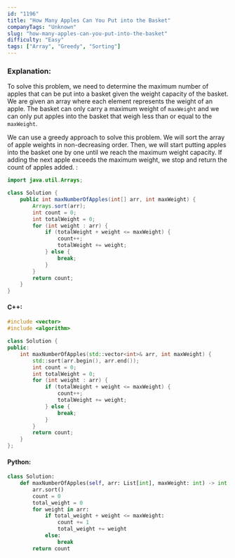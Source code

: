 ```yaml
---
id: "1196"
title: "How Many Apples Can You Put into the Basket"
companyTags: "Unknown"
slug: "how-many-apples-can-you-put-into-the-basket"
difficulty: "Easy"
tags: ["Array", "Greedy", "Sorting"]
---
```


### Explanation:
To solve this problem, we need to determine the maximum number of apples that can be put into a basket given the weight capacity of the basket. We are given an array where each element represents the weight of an apple. The basket can only carry a maximum weight of `maxWeight` and we can only put apples into the basket that weigh less than or equal to the `maxWeight`.

We can use a greedy approach to solve this problem. We will sort the array of apple weights in non-decreasing order. Then, we will start putting apples into the basket one by one until we reach the maximum weight capacity. If adding the next apple exceeds the maximum weight, we stop and return the count of apples added.
:
```java
import java.util.Arrays;

class Solution {
    public int maxNumberOfApples(int[] arr, int maxWeight) {
        Arrays.sort(arr);
        int count = 0;
        int totalWeight = 0;
        for (int weight : arr) {
            if (totalWeight + weight <= maxWeight) {
                count++;
                totalWeight += weight;
            } else {
                break;
            }
        }
        return count;
    }
}
```

#### C++:
```cpp
#include <vector>
#include <algorithm>

class Solution {
public:
    int maxNumberOfApples(std::vector<int>& arr, int maxWeight) {
        std::sort(arr.begin(), arr.end());
        int count = 0;
        int totalWeight = 0;
        for (int weight : arr) {
            if (totalWeight + weight <= maxWeight) {
                count++;
                totalWeight += weight;
            } else {
                break;
            }
        }
        return count;
    }
};
```

#### Python:
```python
class Solution:
    def maxNumberOfApples(self, arr: List[int], maxWeight: int) -> int:
        arr.sort()
        count = 0
        total_weight = 0
        for weight in arr:
            if total_weight + weight <= maxWeight:
                count += 1
                total_weight += weight
            else:
                break
        return count
```
